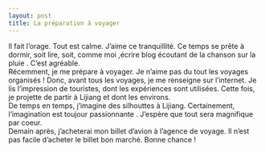 ```yaml
---
layout: post
title: La préparation à voyager
---
```


<p>   Il fait l’orage. Tout est calme. J’aime ce tranquillité. Ce temps se prête à dormir, soit lire, soit, comme moi ,écrire blog écoutant de la chanson sur la pluie . C’est agréable.<br />   Récemment, je me prépare à voyager. Je n’aime pas du tout les voyages organisés ! Donc, avant tous les voyages, je me renseigne sur l’internet. Je lis l’impression de touristes, dont les expériences sont utilisées. Cette fois, je projette de partir à Lijiang et dont les environs.<br />   De temps en temps, j’imagine des silhouttes à Lijiang. Certainement, l’imagination est toujour passionnante . J’espère que tout sera magnifique par coeur.<br />   Demain après, j’acheterai mon billet d’avion à l’agence de voyage. Il n’est pas facile d’acheter le billet bon marché. Bonne chance !</p>
